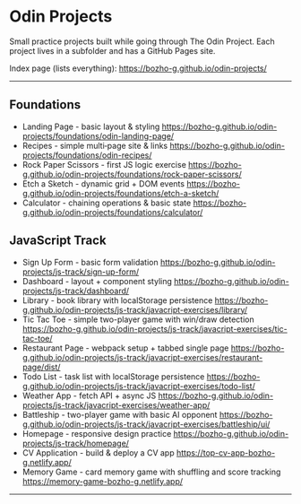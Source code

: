 # Odin Projects

Small practice projects built while going through The Odin Project. Each project lives in a subfolder and has a GitHub Pages site.

Index page (lists everything):
https://bozho-g.github.io/odin-projects/

---
## Foundations

- Landing Page - basic layout & styling
	https://bozho-g.github.io/odin-projects/foundations/odin-landing-page/
- Recipes - simple multi‑page site & links
	https://bozho-g.github.io/odin-projects/foundations/odin-recipes/
- Rock Paper Scissors - first JS logic exercise
	https://bozho-g.github.io/odin-projects/foundations/rock-paper-scissors/
- Etch a Sketch - dynamic grid + DOM events
	https://bozho-g.github.io/odin-projects/foundations/etch-a-sketch/
- Calculator - chaining operations & basic state
	https://bozho-g.github.io/odin-projects/foundations/calculator/

## JavaScript Track

- Sign Up Form - basic form validation
	https://bozho-g.github.io/odin-projects/js-track/sign-up-form/
- Dashboard - layout + component styling
	https://bozho-g.github.io/odin-projects/js-track/dashboard/
- Library - book library with localStorage persistence
	https://bozho-g.github.io/odin-projects/js-track/javacript-exercises/library/
- Tic Tac Toe - simple two-player game with win/draw detection
	https://bozho-g.github.io/odin-projects/js-track/javacript-exercises/tic-tac-toe/
- Restaurant Page - webpack setup + tabbed single page
	https://bozho-g.github.io/odin-projects/js-track/javacript-exercises/restaurant-page/dist/
- Todo List - task list with localStorage persistence
	https://bozho-g.github.io/odin-projects/js-track/javacript-exercises/todo-list/
- Weather App - fetch API + async JS
	https://bozho-g.github.io/odin-projects/js-track/javacript-exercises/weather-app/
- Battleship - two-player game with basic AI opponent
	https://bozho-g.github.io/odin-projects/js-track/javacript-exercises/battleship/ui/
- Homepage - responsive design practice
	https://bozho-g.github.io/odin-projects/js-track/homepage/
- CV Application - build & deploy a CV app
	https://top-cv-app-bozho-g.netlify.app/
- Memory Game - card memory game with shuffling and score tracking
	https://memory-game-bozho-g.netlify.app/
---
